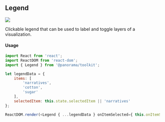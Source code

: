## Legend

<img src='https://cloud.githubusercontent.com/assets/1127259/10005832/610e48b0-606e-11e5-91ee-af887393e22d.png'>

Clickable legend that can be used to label and toggle layers of a visualization.

#### Usage
```js
import React from 'react';
import ReactDOM from 'react-dom';
import { Legend } from '@panorama/toolkit';

let legendData = {
	items: [
		'narratives',
		'cotton',
		'sugar'
	],
	selectedItem: this.state.selectedItem || 'narratives'
};

ReactDOM.render(<Legend { ...legendData } onItemSelected={ this.onItemSelected }/>, document.body);
```
